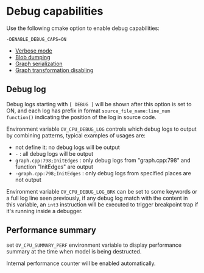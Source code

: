 # Debug capabilities
Use the following cmake option to enable debug capabilities:

`-DENABLE_DEBUG_CAPS=ON`

* [Verbose mode](verbose.md)
* [Blob dumping](blob_dumping.md)
* [Graph serialization](graph_serialization.md)
* [Graph transformation disabling](feature_disabling.md#graph-transformations)

## Debug log

Debug logs starting with `[ DEBUG ]` will be shown after this option is set to ON, and
each log has prefix in format `source_file_name:line_num function()` indicating the position of the log in source code.

Environment variable `OV_CPU_DEBUG_LOG` controls which debug logs to output by combining
patterns, typical examples of usages are:
   - not define it: no debug logs will be output
   - `-` : all debug logs will be output
   - `graph.cpp:798;InitEdges` :  only debug logs from "graph.cpp:798" and function "InitEdges" are output
   - `-graph.cpp:798;InitEdges` :  only debug logs from specified places are not output

Environment variable `OV_CPU_DEBUG_LOG_BRK` can be set to some keywords or a full log line seen previously, if any debug log match with the content in this variable, an `int3` instruction will be executed to trigger breakpoint trap if it's running inside a debugger.

## Performance summary
set `OV_CPU_SUMMARY_PERF` environment variable to display performance summary at the time when model is being destructed.

Internal performance counter will be enabled automatically. 
